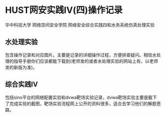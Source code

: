 # HUST网安实践Ⅳ(四)操作记录

华中科技大学 网络空间安全学院 网络安全综合实践四和水务系统仿真处理实验

## 水处理实验

包含操作记录和对应图片。主要是记录的详细操作过程，方便排查疑问。相信水处理的指导手册你们应该都能下载到(老师发的或者水处理实验的网站上有，以老师发的新版为准)。

## 综合实践Ⅳ  

包括sino平台的网络配置实验和dvwa靶场实验记录，dvwa靶场实验主要是截下了完成实验的截图，靶场实验流程网上公开的资料很多，适合去学习他们的解题思路。